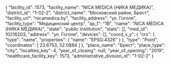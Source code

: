 {
    "facility_id": 1573,
    "facility_name": "NICA MEDICA (НИКА МЕДИКА)",
    "district_id": "1-02-2",
    "district_name": "Московский район, Брест",
    "facility_url": "nicamedica.by",
    "facility_address": "ул. Гоголя",
    "facility_type": "Медицинский центр",
    "ap_1": "1B",
    "name": "NICA MEDICA (НИКА МЕДИКА)",
    "state": "public institution",
    "stats": [],
    "med_id": 10216203,
    "address": "ул. Гоголя",
    "devices": [],
    "coord_x_y": {
        "crs": {
            "type": "name",
            "properties": {
                "name": "EPSG:4326"
            }
        },
        "type": "Point",
        "coordinates": [
            23.6753,
            52.0884
        ]
    },
    "place_name": "Брест",
    "place_type": "city",
    "localties_key": 4,
    "year_of_closing": null,
    "year_of_opening": "2019",
    "healthcare_facility_key": 1573,
    "administrative_division_id": "1-02-2"
}